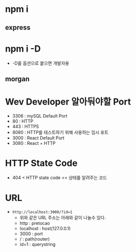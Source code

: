 # npm i

## express

# npm i -D

- -D를 옵션으로 붙으면 개발자용

## morgan

# Wev Developer 알아둬야할 Port

- 3306 : mySQL Default Port
- 80 : HTTP
- 443 : HTTPS
- 8080 : HTTP를 테스트하기 위해 사용하는 임시 포트
- 3000 : React Default Port
- 3080 : React + HTTP

# HTTP State Code

- 404 < HTTP state code << 상태룰 알려주는 코드

# URL

- `http://localhost:3000/?id=1`
  - 위와 같은 URL 주소는 아래와 같이 나눌수 있다.
  - http : pretocao
  - localhost : host(127.0.0.1)
  - 3000 : port
  - / : path(router)
  - id=1 : querystring
